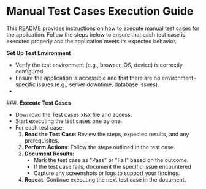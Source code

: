 # Manual Test Cases Execution Guide

This README provides instructions on how to execute manual test cases for the application. Follow the steps below to ensure that each test case is executed properly and the application meets its expected behavior.

**Set Up Test Environment**
   - Verify the test environment (e.g., browser, OS, device) is correctly configured.
   - Ensure the application is accessible and that there are no environment-specific issues (e.g., server downtime, database issues).
   - 
###. **Execute Test Cases**
   - Download the Test cases.xlsx file and access.
   - Start executing the test cases one by one.
   - For each test case:
     1. **Read the Test Case**: Review the steps, expected results, and any prerequisites.
     2. **Perform Actions**: Follow the steps outlined in the test case.
     3. **Document Results**:
        - Mark the test case as "Pass" or "Fail" based on the outcome.
        - If the test case fails, document the specific issue encountered
        - Capture any screenshots or logs to support your findings.
     4. **Repeat**: Continue executing the next test case in the document.
        
